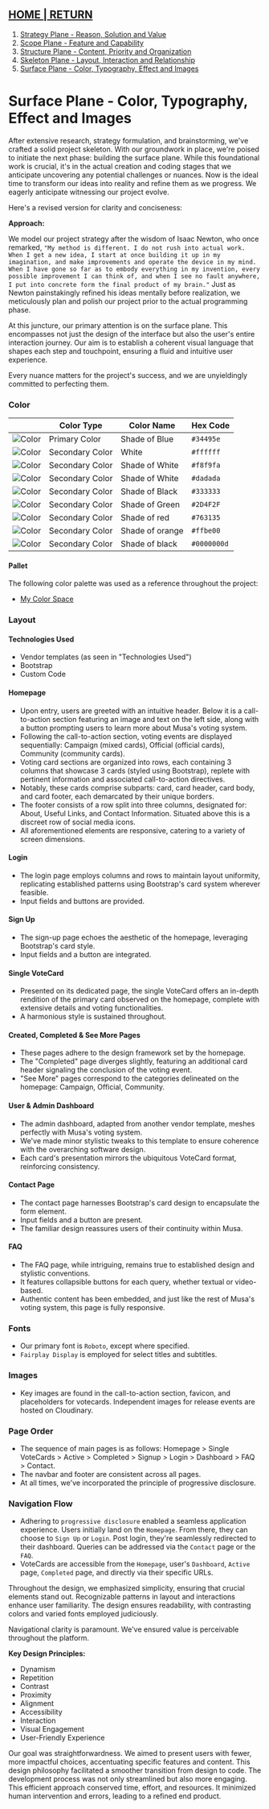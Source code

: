 ## [HOME | RETURN](https://github.com/plexoio/musa/blob/main/documentation/readme/user-centric/user-centric.md)

1. [Strategy Plane - Reason, Solution and Value](https://github.com/plexoio/musa/blob/main/documentation/readme/user-centric/strategy.md)
2. [Scope Plane - Feature and Capability](https://github.com/plexoio/musa/blob/main/documentation/readme/user-centric/scope.md)
3. [Structure Plane - Content, Priority and Organization](https://github.com/plexoio/musa/blob/main/documentation/readme/user-centric/structure.md)
4. [Skeleton Plane - Layout, Interaction and Relationship](https://github.com/plexoio/musa/blob/main/documentation/readme/user-centric/skeleton.md)
5. [Surface Plane - Color, Typography, Effect and Images](https://github.com/plexoio/musa/blob/main/documentation/readme/user-centric/surface.md)

# Surface Plane - Color, Typography, Effect and Images

After extensive research, strategy formulation, and brainstorming, we've crafted a solid project skeleton. With our groundwork in place, we're poised to initiate the next phase: building the surface plane. While this foundational work is crucial, it's in the actual creation and coding stages that we anticipate uncovering any potential challenges or nuances. Now is the ideal time to transform our ideas into reality and refine them as we progress. We eagerly anticipate witnessing our project evolve.

Here's a revised version for clarity and conciseness:

**Approach:**

We model our project strategy after the wisdom of Isaac Newton, who once remarked, `"My method is different. I do not rush into actual work. When I get a new idea, I start at once building it up in my imagination, and make improvements and operate the device in my mind. When I have gone so far as to embody everything in my invention, every possible improvement I can think of, and when I see no fault anywhere, I put into concrete form the final product of my brain."` Just as Newton painstakingly refined his ideas mentally before realization, we meticulously plan and polish our project prior to the actual programming phase.

At this juncture, our primary attention is on the surface plane. This encompasses not just the design of the interface but also the user's entire interaction journey. Our aim is to establish a coherent visual language that shapes each step and touchpoint, ensuring a fluid and intuitive user experience.

Every nuance matters for the project's success, and we are unyieldingly committed to perfecting them.

### Color

|                                                                  | Color Type      | Color Name      | Hex Code  |
| ---------------------------------------------------------------- | --------------- | --------------- | --------- |
| ![Color](https://via.placeholder.com/50x50/34495e/34495e?text=+) | Primary Color   | Shade of Blue   | `#34495e` |
| ![Color](https://via.placeholder.com/50x50/ffffff/ffffff?text=+) | Secondary Color | White   | `#ffffff` |
| ![Color](https://via.placeholder.com/50x50/f8f9fa/f8f9fa?text=+) | Secondary Color | Shade of White      | `#f8f9fa` |
| ![Color](https://via.placeholder.com/50x50/dadada/dadada?text=+) | Secondary Color | Shade of White      | `#dadada` |
| ![Color](https://via.placeholder.com/50x50/333333/333333?text=+) | Secondary Color | Shade of Black  | `#333333` |
| ![Color](https://via.placeholder.com/50x50/2D4F2F/2D4F2F?text=+) | Secondary Color | Shade of Green  | `#2D4F2F` |
| ![Color](https://via.placeholder.com/50x50/763135/763135?text=+) | Secondary Color | Shade of red    | `#763135` |
| ![Color](https://via.placeholder.com/50x50/ffbe00/ffbe00?text=+) | Secondary Color | Shade of orange | `#ffbe00` |
| ![Color](https://via.placeholder.com/50x50/0000000d/0000000d?text=+) | Secondary Color | Shade of black | `#0000000d` |


#### Pallet

The following color palette was used as a reference throughout the project:

- [My Color Space](https://mycolor.space/?hex=%2334495E&sub=1)


### Layout

#### Technologies Used

- Vendor templates (as seen in "Technologies Used")
- Bootstrap
- Custom Code

#### Homepage

- Upon entry, users are greeted with an intuitive header. Below it is a call-to-action section featuring an image and text on the left side, along with a button prompting users to learn more about Musa's voting system.
- Following the call-to-action section, voting events are displayed sequentially: Campaign (mixed cards), Official (official cards), Community (community cards).
- Voting card sections are organized into rows, each containing 3 columns that showcase 3 cards (styled using Bootstrap), replete with pertinent information and associated call-to-action directives.
- Notably, these cards comprise subparts: card, card header, card body, and card footer, each demarcated by their unique borders.
- The footer consists of a row split into three columns, designated for: About, Useful Links, and Contact Information. Situated above this is a discreet row of social media icons.
- All aforementioned elements are responsive, catering to a variety of screen dimensions.

#### Login

- The login page employs columns and rows to maintain layout uniformity, replicating established patterns using Bootstrap's card system wherever feasible.
- Input fields and buttons are provided.

#### Sign Up

- The sign-up page echoes the aesthetic of the homepage, leveraging Bootstrap's card style.
- Input fields and a button are integrated.

#### Single VoteCard

- Presented on its dedicated page, the single VoteCard offers an in-depth rendition of the primary card observed on the homepage, complete with extensive details and voting functionalities.
- A harmonious style is sustained throughout.

#### Created, Completed & See More Pages

- These pages adhere to the design framework set by the homepage.
- The "Completed" page diverges slightly, featuring an additional card header signaling the conclusion of the voting event.
- "See More" pages correspond to the categories delineated on the homepage: Campaign, Official, Community.

#### User & Admin Dashboard

- The admin dashboard, adapted from another vendor template, meshes perfectly with Musa's voting system.
- We've made minor stylistic tweaks to this template to ensure coherence with the overarching software design.
- Each card's presentation mirrors the ubiquitous VoteCard format, reinforcing consistency.

#### Contact Page

- The contact page harnesses Bootstrap's card design to encapsulate the form element.
- Input fields and a button are present.
- The familiar design reassures users of their continuity within Musa.

#### FAQ

- The FAQ page, while intriguing, remains true to established design and stylistic conventions.
- It features collapsible buttons for each query, whether textual or video-based.
- Authentic content has been embedded, and just like the rest of Musa's voting system, this page is fully responsive.

### Fonts

- Our primary font is `Roboto`, except where specified.
- `Fairplay Display` is employed for select titles and subtitles.

### Images

- Key images are found in the call-to-action section, favicon, and placeholders for votecards. Independent images for release events are hosted on Cloudinary.

### Page Order

- The sequence of main pages is as follows: Homepage > Single VoteCards > Active > Completed > Signup > Login > Dashboard > FAQ > Contact.
- The navbar and footer are consistent across all pages.
- At all times, we've incorporated the principle of progressive disclosure.

### Navigation Flow

- Adhering to `progressive disclosure` enabled a seamless application experience. Users initially land on the `Homepage`. From there, they can choose to `Sign Up` or `Login`. Post login, they're seamlessly redirected to their dashboard. Queries can be addressed via the `Contact` page or the `FAQ`.
- VoteCards are accessible from the `Homepage`, user's `Dashboard`, `Active` page, `Completed` page, and directly via their specific URLs.

Throughout the design, we emphasized simplicity, ensuring that crucial elements stand out. Recognizable patterns in layout and interactions enhance user familiarity. The design ensures readability, with contrasting colors and varied fonts employed judiciously.

Navigational clarity is paramount. We've ensured value is perceivable throughout the platform.

**Key Design Principles:**

- Dynamism
- Repetition
- Contrast
- Proximity
- Alignment
- Accessibility
- Interaction
- Visual Engagement
- User-Friendly Experience

Our goal was straightforwardness. We aimed to present users with fewer, more impactful choices, accentuating specific features and content. This design philosophy facilitated a smoother transition from design to code. The development process was not only streamlined but also more engaging. This efficient approach conserved time, effort, and resources. It minimized human intervention and errors, leading to a refined end product.
